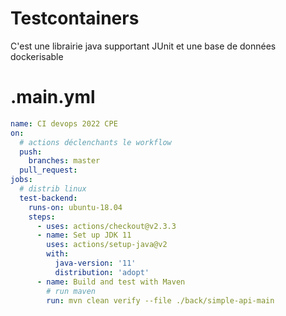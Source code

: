 # Testcontainers
C'est une librairie java supportant JUnit et une base de données dockerisable

# .main.yml
``` yml
name: CI devops 2022 CPE
on:
  # actions déclenchants le workflow
  push:
    branches: master
  pull_request:
jobs:
  # distrib linux
  test-backend:
    runs-on: ubuntu-18.04
    steps:
      - uses: actions/checkout@v2.3.3
      - name: Set up JDK 11
        uses: actions/setup-java@v2
        with:
          java-version: '11'
          distribution: 'adopt'
      - name: Build and test with Maven
        # run maven
        run: mvn clean verify --file ./back/simple-api-main
```